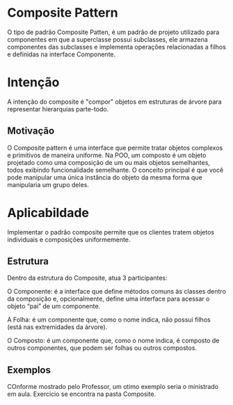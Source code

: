 # Composite Pattern

O tipo de padrão Composite Patten, é um padrão de projeto utilizado para componentes em que a superclasse possui subclasses, ele armazena componentes das subclasses e implementa operações relacionadas a filhos e definidas na interface Componente.

# Intenção

A intenção do composite é "compor" objetos em estruturas de árvore para representar hierarquias parte-todo. 



## Motivação

O Composite pattern é uma interface que permite tratar objetos complexos e primitivos de maneira uniforme. Na POO, um composto é um objeto projetado como uma composição de um ou mais objetos semelhantes, todos exibindo funcionalidade semelhante. O conceito principal é que você pode manipular uma única instância do objeto da mesma forma que manipularia um grupo deles.

# Aplicabildade

Implementar o padrão composite permite que os clientes tratem objetos individuais e composições uniformemente.


## Estrutura
Dentro da estrutura do Composite, atua 3 participantes:

O Componente: é a interface que define métodos comuns às classes dentro da composição e, opcionalmente, define uma interface para acessar o objeto “pai” de um componente.

A Folha: é um componente que, como o nome indica, não possui filhos (está nas extremidades da árvore).

O Composto: é um componente que, como o nome indica, é composto de outros componentes, que podem ser folhas ou outros compostos.


## Exemplos

COnforme mostrado pelo Professor, um otimo exemplo seria o ministrado em aula. Exercicio se encontra na pasta Composite.


